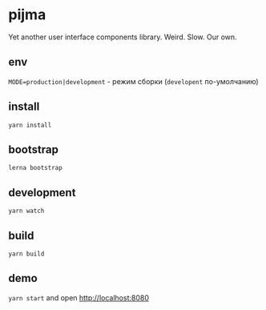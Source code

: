 # pijma
Yet another user interface components library. Weird. Slow. Our own.

## env

`MODE=production|development` - режим сборки (`developent` по-умолчанию)

## install

`yarn install`

## bootstrap

`lerna bootstrap`

## development

`yarn watch`

## build

`yarn build`

## demo

`yarn start` and open [http://localhost:8080](http://localhost:8080)
